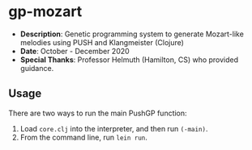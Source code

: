 # gp-mozart
* **Description**: Genetic programming system to generate Mozart-like melodies using PUSH and Klangmeister (Clojure)
* **Date**: October - December 2020
* **Special Thanks**: Professor Helmuth (Hamilton, CS) who provided guidance.

## Usage

There are two ways to run the main PushGP function:

1. Load `core.clj` into the interpreter, and then run `(-main)`.
2. From the command line, run `lein run`.
